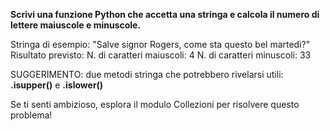 **Scrivi una funzione Python che accetta una stringa e calcola il numero di lettere maiuscole e minuscole.**

Stringa di esempio: &quot;Salve signor Rogers, come sta questo bel martedì?&quot;
Risultato previsto:
N. di caratteri maiuscoli: 4
N. di caratteri minuscoli: 33

SUGGERIMENTO: due metodi stringa che potrebbero rivelarsi utili: **.isupper()** e **.islower()**

Se ti senti ambizioso, esplora il modulo Collezioni per risolvere questo problema!
